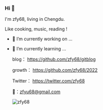 ### Hi 👋
  I'm zfy68, living in Chengdu.
  
  Like cooking,  music, reading !
 

- 🔭 I’m currently working on ...
- 🌱 I’m currently learning ...


  blog：    https://github.com/zfy68/gitblog
  
  growth：  https://github.com/zfy68/2022
  
  Twitter： https://twitter.com/zfy68
  
  📮：zfyu68@gmail.com
  
  ![zfy68](https://github-readme-stats.vercel.app/api?username=zfy68&show_icons=true&title_color=fff&icon_color=79ff97&text_color=9f9f9f&bg_color=151515&hide=[%22contribs%22])
